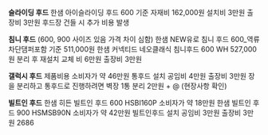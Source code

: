 **슬라이딩 후드** 
한샘 아이슬라이딩 후드 600 기준 자재비 162,000원
설치비 3만원 출장비 3만원
후드장 건들 시 추가 비용 발생

**침니 후드**
(600, 900 사이즈 있음 가격 차이 심함)
한샘 NEW유로 침니 후드 600_역류차단댐퍼포함 기준 511,000원
한샘 커넥티드 네오클래식 침니후드 600 WH 527,000원
분리 후 재설치 교체 비 6만원
출장비 3만원

**갤럭시 후드** 
제품비용 소비자가 약 46만원
통후드 설치 공임비 4만원
출장비 3만원
장을 분리하고 통후드로 진행하려면
벽장 1통 분리 2만원 + @ (현장사항 확인)

**빌트인 후드**
한샘 히든 빌트인 후드 600 HSBI160P 소비자가 약 18만원
한샘 빌트인 후드 900 HSMSB90N 소비자가 약 42만원
빌트인후드 설치 공임비 3만원
출장비 3만원
2686